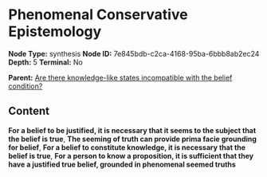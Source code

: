 # Phenomenal Conservative Epistemology

**Node Type:** synthesis
**Node ID:** 7e845bdb-c2ca-4168-95ba-6bbb8ab2ec24
**Depth:** 5
**Terminal:** No

**Parent:** [Are there knowledge-like states incompatible with the belief condition?](are-there-knowledge-like-states-incompatible-with-the-belief-condition-antithesis-33cb5f95-f668-4dc3-b2e6-354e113293fa.md)

## Content

**For a belief to be justified, it is necessary that it seems to the subject that the belief is true**, **The seeming of truth can provide prima facie grounding for belief**, **For a belief to constitute knowledge, it is necessary that the belief is true**, **For a person to know a proposition, it is sufficient that they have a justified true belief, grounded in phenomenal seemed truths**
